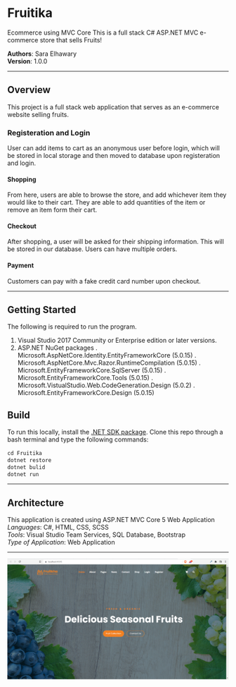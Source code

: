 # Fruitika
Ecommerce using MVC Core
This is a full stack C# ASP.NET MVC e-commerce store that sells Fruits!

**Authors**: Sara Elhawary <br />
**Version**: 1.0.0

---
## Overview
This project is a full stack web application that serves as an e-commerce website 
selling fruits. 

### Registeration and Login
User can add items to cart as an anonymous user before login, which will be stored in local storage and then moved to database upon registeration and login.

#### Shopping
From here, users are able to browse the store, and add whichever item they would like 
to their cart. They are able to add quantities of the item or remove an item form 
their cart.

#### Checkout
After shopping, a user will be asked for their shipping information.  This will be 
stored in our database.  Users can have multiple orders.  



#### Payment
Customers can pay with a fake credit card number upon checkout.  


---
## Getting Started
The following is required to run the program.
1. Visual Studio 2017 Community or Enterprise edition or later versions.
2. ASP.NET NuGet packages
  . Microsoft.AspNetCore.Identity.EntityFrameworkCore (5.0.15)
  . Microsoft.AspNetCore.Mvc.Razor.RuntimeCompilation (5.0.15)
  . Microsoft.EntityFrameworkCore.SqlServer (5.0.15)
  . Microsoft.EntityFrameworkCore.Tools (5.0.15)
  . Microsoft.VistualStudio.Web.CodeGeneration.Design (5.0.2)
  . Microsoft.EntityFrameworkCore.Design (5.0.15)

## Build
To run this locally, install the [.NET SDK package](https://www.microsoft.com/net/download/dotnet-core/5).
Clone this repo through a bash terminal and type the following commands:
```
cd Fruitika
dotnet restore
dotnet bulid
dotnet run
```

---
## Architecture
This application is created using ASP.NET MVC Core 5 Web Application <br />
*Languages*: C#, HTML, CSS, SCSS <br />
*Tools*:  Visual Studio Team Services, SQL Database, Bootstrap <br />
*Type of Application*: Web Application <br />

---


![Added Product](screenshots/Landing_page.png)
